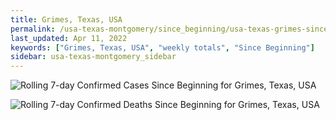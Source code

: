 ```yaml
---
title: Grimes, Texas, USA
permalink: /usa-texas-montgomery/since_beginning/usa-texas-grimes-since_beginning.html
last_updated: Apr 11, 2022
keywords: ["Grimes, Texas, USA", "weekly totals", "Since Beginning"]
sidebar: usa-texas-montgomery_sidebar
---
```


![Rolling 7-day Confirmed Cases Since Beginning for Grimes, Texas, USA](/covid_tracker/images/graphs/usa-texas-grimes-rolling_7_days_confirmed-since_beginning_graph.png)

![Rolling 7-day Confirmed Deaths Since Beginning for Grimes, Texas, USA](/covid_tracker/images/graphs/usa-texas-grimes-rolling_7_days_deaths-since_beginning_graph.png)
